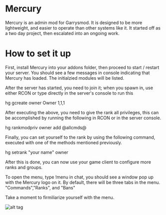 Mercury
=======

Mercury is an admin mod for Garrysmod. It is designed to be more lightweight, and easier to operate than other systems like it. It started off as a two day project, then escalated into an ongoing work.

How to set it up
=======

First, install Mercury into your addons folder, then proceed to start / restart your server. You should see a few messages in console indicating that Mercury has loaded. The initialzied modules will be listed.

After the server has started, you need to join it; when you spawn in, use either RCON or type directly in the server's console to run this


hg gcreate owner Owner 1,1,1


After executing the above, you need to give the rank all privileges, this can be accomplished by running the following in RCON or in the server console.

hg rankmodpriv owner add @allcmds@


Finally, you can set yourself to the rank by using the following command, executed with one of the methods mentioned previously.


hg setrank "your name" owner



After this is done, you can now use your game client to configure more ranks and groups. 

To open the menu, type !menu in chat, you should see a window pop up with the Mercury logo on it. By default, there will be three tabs in the menu. "Commands","Ranks", and "Bans"

Take a moment to firmiliarize yourself with the menu.


![alt tag](https://dl.dropboxusercontent.com/u/40443211/Share/2014-11/2014-11-30_06-37-41.png)

